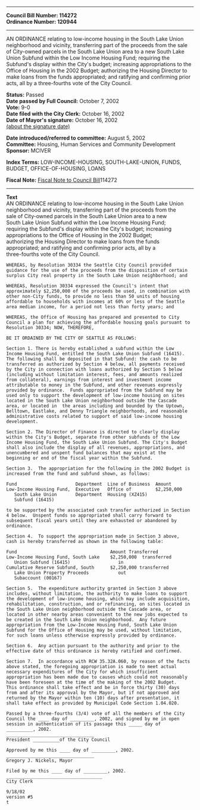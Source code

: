* * * * *  
  
**Council Bill Number: [](#h0)[](#h2)114272**   
**Ordinance Number: 120944**  
  
* * * * *  
  
AN ORDINANCE relating to low-income housing in the South Lake Union neighborhood and vicinity, transferring part of the proceeds from the sale of City-owned parcels in the South Lake Union area to a new South Lake Union Subfund within the Low Income Housing Fund; requiring the Subfund's display within the City's budget; increasing appropriations to the Office of Housing in the 2002 Budget; authorizing the Housing Director to make loans from the funds appropriated; and ratifying and confirming prior acts, all by a three-fourths vote of the City Council.  
  
**Status:** Passed   
**Date passed by Full Council:** October 7, 2002   
**Vote:** 9-0   
**Date filed with the City Clerk:** October 16, 2002   
**Date of Mayor's signature:** October 16, 2002   
[(about the signature date)](/~public/approvaldate.htm)   
  
  
**Date introduced/referred to committee:** August 5, 2002   
**Committee:** Housing, Human Services and Community Development   
**Sponsor:** MCIVER   
  
**Index Terms:** LOW-INCOME-HOUSING, SOUTH-LAKE-UNION, FUNDS, BUDGET, OFFICE-OF-HOUSING, LOANS  
  
**Fiscal Note:** [Fiscal Note to Council Bill](http://clerk.seattle.gov/~public/fnote/114272.htm)[](#h1)[](#h3)114272  
  
* * * * *  
  
**Text**  
    AN ORDINANCE relating to low-income housing in the South Lake Union  
    neighborhood and vicinity, transferring part of the proceeds from the  
    sale of City-owned parcels in the South Lake Union area to a new  
    South Lake Union Subfund within the Low Income Housing Fund;  
    requiring the Subfund's display within the City's budget; increasing  
    appropriations to the Office of Housing in the 2002 Budget;  
    authorizing the Housing Director to make loans from the funds  
    appropriated; and ratifying and confirming prior acts, all by a  
    three-fourths vote of the City Council.  
  
    WHEREAS, by Resolution 30334 the Seattle City Council provided  
    guidance for the use of the proceeds from the disposition of certain  
    surplus City real property in the South Lake Union neighborhood; and  
  
    WHEREAS, Resolution 30334 expressed the Council's intent that  
    approximately $2,250,000 of the proceeds be used, in combination with  
    other non-City funds, to provide no less than 50 units of housing  
    affordable to households with incomes at 60% or less of the Seattle  
    area median income, for a period not less than forty years; and  
  
    WHEREAS, the Office of Housing has prepared and presented to City  
    Council a plan for achieving the affordable housing goals pursuant to  
    Resolution 30334; NOW, THEREFORE,  
  
    BE IT ORDAINED BY THE CITY OF SEATTLE AS FOLLOWS:  
  
    Section 1. There is hereby established a subfund within the Low  
    Income Housing Fund, entitled the South Lake Union Subfund (16415).  
    The following shall be deposited in that Subfund: the cash to be  
    transferred as authorized by Section 4 below, all payments received  
    by the City in connection with loans authorized by Section 5 below  
    (including without limitation interest, fees, and amounts realized  
    from collateral), earnings from interest and investment income  
    attributable to money in the Subfund, and other revenues expressly  
    provided by ordinance.  Funds appropriated from the Subfund may be  
    used only to support the development of low-income housing on sites  
    located in the South Lake Union neighborhood outside the Cascade  
    area, or located in  the areas including and bounded by the Uptown,  
    Belltown, Eastlake, and Denny Triangle neighborhoods, and reasonable  
    administrative costs related to support of said low-income housing  
    development.  
  
    Section 2. The Director of Finance is directed to clearly display  
    within the City's Budget, separate from other subfunds of the Low  
    Income Housing Fund, the South Lake Union Subfund. The City's Budget  
    shall also include the display of all revenues, appropriations, and  
    unencumbered and unspent fund balances that may exist at the  
    beginning or end of the fiscal year within the Subfund.  
  
    Section 3.  The appropriation for the following in the 2002 Budget is  
    increased from the fund and subfund shown, as follows:  
  
    Fund                      Department  Line of Business  Amount  
    Low-Income Housing Fund,  Executive   Office of         $2,250,000  
       South Lake Union       Department  Housing (XZ415)  
       Subfund (16415)  
  
    to be supported by the associated cash transfer authorized in Section  
    4 below.  Unspent funds so appropriated shall carry forward to  
    subsequent fiscal years until they are exhausted or abandoned by  
    ordinance.  
  
    Section 4.  To support the appropriation made in Section 3 above,  
    cash is hereby transferred as shown in the following table:  
  
    Fund                                   Amount Transferred  
    Low-Income Housing Fund, South Lake    $2,250,000  transferred  
       Union Subfund (16415)                  in  
    Cumulative Reserve Subfund, South      $2,250,000 transferred  
       Lake Union Property Proceeds           out  
       Subaccount (00167)  
  
    Section 5.  The expenditure authority granted in Section 3 above  
    includes, without limitation, the authority to make loans to support  
    the development of low-income housing, which may include acquisition,  
    rehabilitation, construction, and or refinancing, on sites located in  
    the South Lake Union neighborhood outside the Cascade area, or  
    located in other nearby areas convenient to the new jobs expected to  
    be created in the South Lake Union neighborhood.  Any future  
    appropriation from the Low-Income Housing Fund, South Lake Union  
    Subfund for the Office of Housing may be used, without limitation,  
    for such loans unless otherwise expressly provided by ordinance.  
  
    Section 6.  Any action pursuant to the authority and prior to the  
    effective date of this ordinance is hereby ratified and confirmed.  
  
    Section 7.  In accordance with RCW 35.32A.060, by reason of the facts  
    above stated, the foregoing appropriation is made to meet actual  
    necessary expenditures of the City for which insufficient  
    appropriation has been made due to causes which could not reasonably  
    have been foreseen at the time of the making of the 2002 Budget.  
    This ordinance shall take effect and be in force thirty (30) days  
    from and after its approval by the Mayor, but if not approved and  
    returned by the Mayor within ten (10) days after presentation, it  
    shall take effect as provided by Municipal Code Section 1.04.020.  
  
    Passed by a three-fourths (3/4) vote of all the members of the City  
    Council the ____ day of _________, 2002, and signed by me in open  
    session in authentication of its passage this _____ day of  
    __________, 2002.  
    _________________________________  
    President __________of the City Council  
  
    Approved by me this ____ day of _________, 2002.  
    _________________________________  
    Gregory J. Nickels, Mayor  
  
    Filed by me this ____ day of _________, 2002.  
    ____________________________________  
    City Clerk  
  
    9/18/02  
    version #5  
    t  
